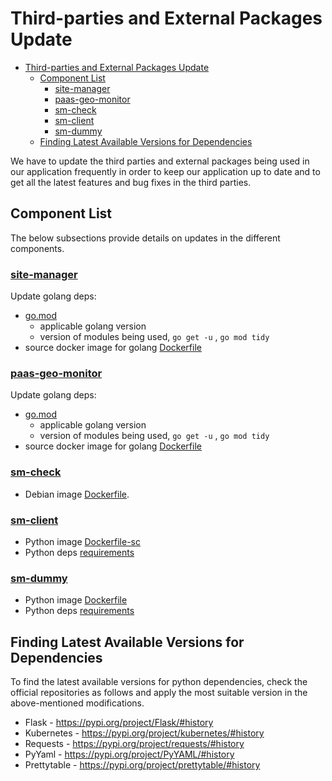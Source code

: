 # Third-parties and External Packages Update

<!-- TOC -->
* [Third-parties and External Packages Update](#third-parties-and-external-packages-update)
  * [Component List](#component-list)
    * [site-manager](#site-manager)
    * [paas-geo-monitor](#paas-geo-monitor)
    * [sm-check](#sm-check)
    * [sm-client](#sm-client)
    * [sm-dummy](#sm-dummy)
  * [Finding Latest Available Versions for Dependencies](#finding-latest-available-versions-for-dependencies)
<!-- TOC -->

We have to update the third parties and external packages being used in our application frequently in order to keep our application up to date and to get all the latest features and bug fixes in the third parties.

## Component List

The below subsections provide details on updates in the different components.

### [site-manager](../../site-manager)

Update golang deps:

- [go.mod](../../site-manager/go.mod)
  - applicable golang version
  - version of modules being used,  `go get -u` , `go mod tidy`
- source docker image for golang [Dockerfile](../../site-manager/Dockerfile)

### [paas-geo-monitor](../../paas-geo-monitor)

Update golang deps:

- [go.mod](../../paas-geo-monitor/go.mod)
  - applicable golang version
  - version of modules being used,  `go get -u` , `go mod tidy`
- source docker image for golang [Dockerfile](../../paas-geo-monitor/Dockerfile)

### [sm-check](../../sm-check)

- Debian image [Dockerfile](../../paas-geo-monitor/Dockerfile).

### [sm-client](../../sm-client)

- Python image [Dockerfile-sc](../../Dockerfile-sc)
- Python deps [requirements](../../requirements-sc.txt)

### [sm-dummy](../../tests/sm-dummy)

- Python image [Dockerfile](../../tests/sm-dummy/Dockerfile)
- Python deps [requirements](../../tests/sm-dummy/requirements.txt)

## Finding Latest Available Versions for Dependencies

To find the latest available versions for python dependencies, check the official repositories as follows and apply the most suitable version in the above-mentioned modifications.

- Flask - <https://pypi.org/project/Flask/#history>
- Kubernetes - <https://pypi.org/project/kubernetes/#history>
- Requests - <https://pypi.org/project/requests/#history>
- PyYaml -  <https://pypi.org/project/PyYAML/#history>
- Prettytable -  <https://pypi.org/project/prettytable/#history>
